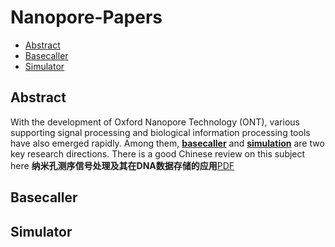 # Nanopore-Papers

- [Abstract](#abstrct)
- [Basecaller](#basecaller)
- [Simulator](#simulator)

## Abstract

With the development of Oxford Nanopore Technology (ONT), various supporting signal processing and biological information processing tools have also emerged rapidly. Among them, **[basecaller](#basecaller)** and **[simulation](#simulator)** are two key research directions. There is a good Chinese review on this subject here **纳米孔测序信号处理及其在DNA数据存储的应用**[PDF](#)

## Basecaller

## Simulator

